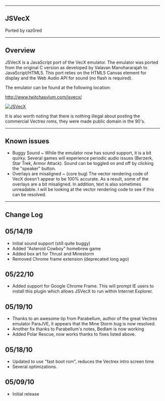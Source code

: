 --------------------------------------------
JSVecX
--------------------------------------------

Ported by raz0red

--------------------------------------------
Overview
--------------------------------------------

JSVecX is a JavaScript port of the VecX emulator. The emulator was ported from
the original C version as developed by Valavan Manohararajah to JavaScript/HTML5.
This port relies on the HTML5 Canvas element for display and the Web Audio API 
for sound (no flash is required). 

The emulator can be found at the following location: 

http://www.twitchasylum.com/jsvecx/

[![JSVecX](https://raw.githubusercontent.com/raz0red/jsvecx/master/screenshots/jsvecx.jpg)](http://www.twitchasylum.com/jsvecx/)

It is also worth noting that there is nothing illegal about posting the
commercial Vectrex roms, they were made public domain in the 90's. 

--------------------------------------------
Known issues
--------------------------------------------

  * Buggy Sound ~ While the emulator now has sound support, it is a bit 
    quirky. Several games will experience periodic audio issues (Berzerk, 
    Star Trek, Armor Attack). Sound can be toggled on and off by clicking 
    the "speaker" button.
  * Overlays are misaligned ~ (core bug) The vector rendering code of VecX
    doesn't appear to be 100% accurate. As a result, some of the overlays
    are a bit misaligned. In addition, text is also sometimes unreadable.
    I will be looking at the vector rendering code to see if this can be 
    resolved. 

--------------------------------------------
Change Log
--------------------------------------------

05/14/19
-------------------
 - Initial sound support (still quite buggy)
 - Added "Asteroid Cowboy" homebrew game
 - Added box art for Thrust and Minestorm
 - Removed Chrome frame extension (deprecated long ago)

05/22/10 
-------------------
 - Added support for Google Chrome Frame. This will prompt IE users to install
   this plugin which allows JSVecX to run within Internet Explorer. 

05/19/10 
-------------------
 - Thanks to an awesome tip from Parabellum, author of the great Vectrex
   emulator ParaJVE, it appears that the Mine Storm bug is now resolved. 
 - Another fix thanks to Parabellum's notes, Bedlam is now working
 - Added Polar Rescue, now works thanks to fixes listed above. 

05/18/10 
-------------------
 - Updated to use "fast boot rom", reduces the Vectrex intro screen time
 - Several optimizations. 
 
05/09/10 
-------------------
 - Initial release
